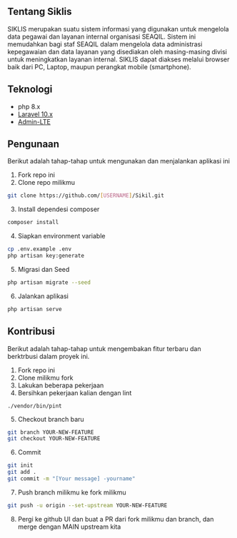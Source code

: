 ## Tentang Siklis

SIKLIS merupakan suatu sistem informasi yang digunakan untuk mengelola data pegawai dan layanan internal organisasi SEAQIL. Sistem ini memudahkan bagi staf SEAQIL dalam mengelola data administrasi kepegawaian dan data layanan yang disediakan oleh masing-masing divisi untuk meningkatkan layanan internal. SIKLIS dapat diakses melalui browser baik dari PC, Laptop, maupun perangkat mobile (smartphone).

## Teknologi

-   php 8.x
-   [Laravel 10.x](https://laravel.com)
-   [Admin-LTE](https://github.com/jeroennoten/Laravel-AdminLTE)

## Pengunaan

Berikut adalah tahap-tahap untuk mengunakan dan menjalankan aplikasi ini

1. Fork repo ini
2. Clone repo milikmu

```bash
git clone https://github.com/[USERNAME]/Sikil.git
```

3. Install dependesi composer

```bash
composer install
```

4. Siapkan environment variable

```bash
cp .env.example .env
php artisan key:generate
```

5. Migrasi dan Seed

```bash
php artisan migrate --seed
```

6. Jalankan aplikasi

```bash
php artisan serve
```

## Kontribusi

Berikut adalah tahap-tahap untuk mengembakan fitur terbaru dan berktrbusi dalam proyek ini.

1. Fork repo ini
2. Clone milikmu fork
3. Lakukan beberapa pekerjaan
4. Bersihkan pekerjaan kalian dengan lint

```
./vendor/bin/pint
```

5. Checkout branch baru

```bash
git branch YOUR-NEW-FEATURE
git checkout YOUR-NEW-FEATURE
```

6. Commit

```bash
git init
git add .
git commit -m "[Your message] -yourname"
```

7. Push branch milikmu ke fork milikmu

```bash
git push -u origin --set-upstream YOUR-NEW-FEATURE
```

8. Pergi ke github UI dan buat a PR dari fork milikmu dan branch, dan merge dengan MAIN upstream kita
